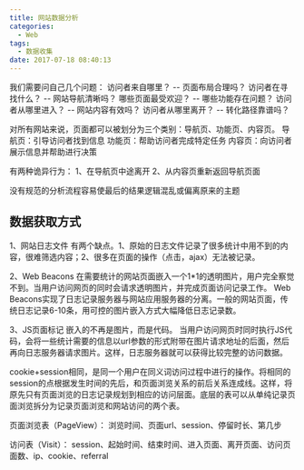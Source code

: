 ```yaml
---
title: 网站数据分析
categories:
  - Web
tags:
  - 数据收集
date: 2017-07-18 08:40:13
---
```


我们需要问自己几个问题： 
访问者来自哪里？ -- 页面布局合理吗？ 
访问者在寻找什么？ -- 网站导航清晰吗？ 
哪些页面最受欢迎？ -- 哪些功能存在问题？ 
访问者从哪里进入？ -- 网站内容有效吗？ 
访问者从哪里离开？ -- 转化路径靠谱吗？

<!-- more -->

对所有网站来说，页面都可以被划分为三个类别：导航页、功能页、内容页。 
导航页：引导访问者找到信息 
功能页：帮助访问者完成特定任务 
内容页：向访问者展示信息并帮助进行决策

有两种诡异行为： 
1、在导航页中途离开 
2、从内容页重新返回导航页面

没有规范的分析流程容易使最后的结果逻辑混乱或偏离原来的主题

## 数据获取方式

1、网站日志文件 
有两个缺点。1、原始的日志文件记录了很多统计中用不到的内容，很难筛选内容；2、很多在页面的操作（点击，ajax）无法被记录。

2、Web Beacons 
在需要统计的网站页面嵌入一个1*1的透明图片，用户完全察觉不到。当用户访问网页的同时会请求透明图片，并完成页面访问记录工作。 
Web Beacons实现了日志记录服务器与网站应用服务器的分离。一般的网站页面，传统日志记录6-10条，用可控的图片嵌入方式大幅降低日志记录数。

3、JS页面标记 
嵌入的不再是图片，而是代码。 
当用户访问网页时同时执行JS代码，会将一些统计需要的信息以url参数的形式附带在图片请求地址的后面，然后再向日志服务器请求图片。这样，日志服务器就可以获得比较完整的访问数据。

cookie+session相同，是同一个用户在同义词访问过程中进行的操作。将相同的session的点根据发生时间的先后，和页面浏览关系的前后关系连成线。这样，将原先只有页面浏览的日志记录规划到相应的访问层面。底层的表可以从单纯记录页面浏览拆分为记录页面浏览和网站访问的两个表。

页面浏览表（PageView）： 
浏览时间、页面url、session、停留时长、第几步

访问表（Visit）： 
session、起始时间、结束时间、进入页面、离开页面、访问页面数、ip、cookie、referral
